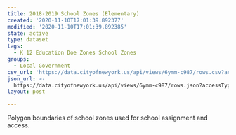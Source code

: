```yaml
---
title: 2018-2019 School Zones (Elementary)
created: '2020-11-10T17:01:39.892377'
modified: '2020-11-10T17:01:39.892385'
state: active
type: dataset
tags:
  - K 12 Education Doe Zones School Zones
groups:
  - Local Government
csv_url: 'https://data.cityofnewyork.us/api/views/6ymm-c987/rows.csv?accessType=DOWNLOAD'
json_url: >-
  https://data.cityofnewyork.us/api/views/6ymm-c987/rows.json?accessType=DOWNLOAD
layout: post

---
```

Polygon boundaries of school zones used for school assignment and access.
